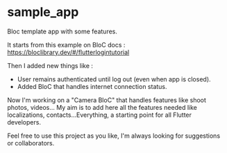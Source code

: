 # sample_app
 Bloc template app with some features.
 
 It starts from this example on BloC docs : https://bloclibrary.dev/#/flutterlogintutorial
 
 Then I added new things like :
  -  User remains authenticated until log out (even when app is closed).
  - Added BloC that handles internet connection status.
  
  Now I'm working on a "Camera BloC" that handles features like shoot photos, videos...
  My aim is to add here all the features needed like localizations, contacts...Everything, a starting point for all Flutter developers.
 
 Feel free to use this project as you like, I'm always looking for suggestions or collaborators.

